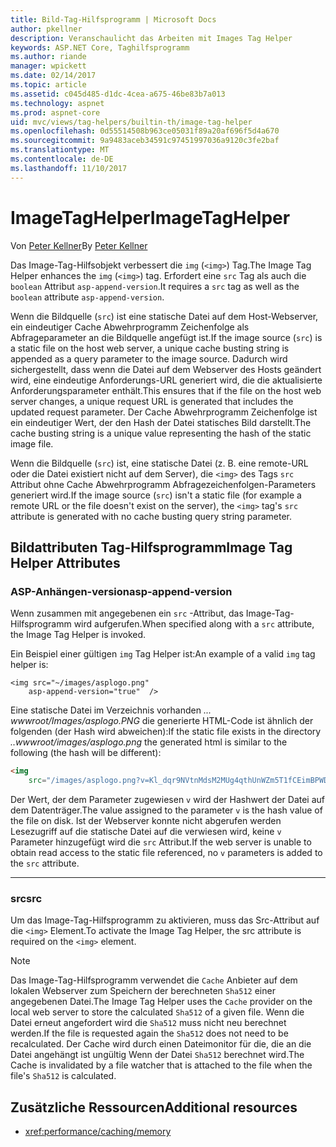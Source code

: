 ```yaml
---
title: Bild-Tag-Hilfsprogramm | Microsoft Docs
author: pkellner
description: Veranschaulicht das Arbeiten mit Images Tag Helper
keywords: ASP.NET Core, Taghilfsprogramm
ms.author: riande
manager: wpickett
ms.date: 02/14/2017
ms.topic: article
ms.assetid: c045d485-d1dc-4cea-a675-46be83b7a013
ms.technology: aspnet
ms.prod: aspnet-core
uid: mvc/views/tag-helpers/builtin-th/image-tag-helper
ms.openlocfilehash: 0d55514508b963ce05031f89a20af696f5d4a670
ms.sourcegitcommit: 9a9483aceb34591c97451997036a9120c3fe2baf
ms.translationtype: MT
ms.contentlocale: de-DE
ms.lasthandoff: 11/10/2017
---
```

# <a name="imagetaghelper"></a><span data-ttu-id="091df-104">ImageTagHelper</span><span class="sxs-lookup"><span data-stu-id="091df-104">ImageTagHelper</span></span>

<span data-ttu-id="091df-105">Von [Peter Kellner](http://peterkellner.net)</span><span class="sxs-lookup"><span data-stu-id="091df-105">By [Peter Kellner](http://peterkellner.net)</span></span> 

<span data-ttu-id="091df-106">Das Image-Tag-Hilfsobjekt verbessert die `img` (`<img>`) Tag.</span><span class="sxs-lookup"><span data-stu-id="091df-106">The Image Tag Helper enhances the `img` (`<img>`) tag.</span></span> <span data-ttu-id="091df-107">Erfordert eine `src` Tag als auch die `boolean` Attribut `asp-append-version`.</span><span class="sxs-lookup"><span data-stu-id="091df-107">It requires a `src` tag as well as the `boolean` attribute `asp-append-version`.</span></span>

<span data-ttu-id="091df-108">Wenn die Bildquelle (`src`) ist eine statische Datei auf dem Host-Webserver, ein eindeutiger Cache Abwehrprogramm Zeichenfolge als Abfrageparameter an die Bildquelle angefügt ist.</span><span class="sxs-lookup"><span data-stu-id="091df-108">If the image source (`src`) is a static file on the host web server, a unique cache busting string is appended as a query parameter to the image source.</span></span> <span data-ttu-id="091df-109">Dadurch wird sichergestellt, dass wenn die Datei auf dem Webserver des Hosts geändert wird, eine eindeutige Anforderungs-URL generiert wird, die die aktualisierte Anforderungsparameter enthält.</span><span class="sxs-lookup"><span data-stu-id="091df-109">This ensures that if the file on the host web server changes, a unique request URL is generated that includes the updated request parameter.</span></span> <span data-ttu-id="091df-110">Der Cache Abwehrprogramm Zeichenfolge ist ein eindeutiger Wert, der den Hash der Datei statisches Bild darstellt.</span><span class="sxs-lookup"><span data-stu-id="091df-110">The cache busting string is a unique value representing the hash of the static image file.</span></span>

<span data-ttu-id="091df-111">Wenn die Bildquelle (`src`) ist, eine statische Datei (z. B. eine remote-URL oder die Datei existiert nicht auf dem Server), die `<img>` des Tags `src` Attribut ohne Cache Abwehrprogramm Abfragezeichenfolgen-Parameters generiert wird.</span><span class="sxs-lookup"><span data-stu-id="091df-111">If the image source (`src`) isn't a static file (for example a remote URL or the file doesn't exist on the server), the `<img>` tag's `src` attribute is generated with no cache busting query string parameter.</span></span>

## <a name="image-tag-helper-attributes"></a><span data-ttu-id="091df-112">Bildattributen Tag-Hilfsprogramm</span><span class="sxs-lookup"><span data-stu-id="091df-112">Image Tag Helper Attributes</span></span>


### <a name="asp-append-version"></a><span data-ttu-id="091df-113">ASP-Anhängen-version</span><span class="sxs-lookup"><span data-stu-id="091df-113">asp-append-version</span></span>

<span data-ttu-id="091df-114">Wenn zusammen mit angegebenen ein `src` -Attribut, das Image-Tag-Hilfsprogramm wird aufgerufen.</span><span class="sxs-lookup"><span data-stu-id="091df-114">When specified along with a `src` attribute, the Image Tag Helper is invoked.</span></span>

<span data-ttu-id="091df-115">Ein Beispiel einer gültigen `img` Tag Helper ist:</span><span class="sxs-lookup"><span data-stu-id="091df-115">An example of a valid `img` tag helper is:</span></span>

```cshtml
<img src="~/images/asplogo.png" 
    asp-append-version="true"  />
```

<span data-ttu-id="091df-116">Eine statische Datei im Verzeichnis vorhanden *... wwwroot/Images/asplogo.PNG* die generierte HTML-Code ist ähnlich der folgenden (der Hash wird abweichen):</span><span class="sxs-lookup"><span data-stu-id="091df-116">If the static file exists in the directory *..wwwroot/images/asplogo.png* the generated html is similar to the following (the hash will be different):</span></span>

```html
<img 
    src="/images/asplogo.png?v=Kl_dqr9NVtnMdsM2MUg4qthUnWZm5T1fCEimBPWDNgM"/>
```

<span data-ttu-id="091df-117">Der Wert, der dem Parameter zugewiesen `v` wird der Hashwert der Datei auf dem Datenträger.</span><span class="sxs-lookup"><span data-stu-id="091df-117">The value assigned to the parameter `v` is the hash value of the file on disk.</span></span> <span data-ttu-id="091df-118">Ist der Webserver konnte nicht abgerufen werden Lesezugriff auf die statische Datei auf die verwiesen wird, keine `v` Parameter hinzugefügt wird die `src` Attribut.</span><span class="sxs-lookup"><span data-stu-id="091df-118">If the web server is unable to obtain read access to the static file referenced,  no `v` parameters is added to the `src` attribute.</span></span>

- - -

### <a name="src"></a><span data-ttu-id="091df-119">src</span><span class="sxs-lookup"><span data-stu-id="091df-119">src</span></span>

<span data-ttu-id="091df-120">Um das Image-Tag-Hilfsprogramm zu aktivieren, muss das Src-Attribut auf die `<img>` Element.</span><span class="sxs-lookup"><span data-stu-id="091df-120">To activate the Image Tag Helper, the src attribute is required on the `<img>` element.</span></span> 

> [!NOTE]
> <span data-ttu-id="091df-121">Das Image-Tag-Hilfsprogramm verwendet die `Cache` Anbieter auf dem lokalen Webserver zum Speichern der berechneten `Sha512` einer angegebenen Datei.</span><span class="sxs-lookup"><span data-stu-id="091df-121">The Image Tag Helper uses the `Cache` provider on the local web server to store the calculated `Sha512` of a given file.</span></span> <span data-ttu-id="091df-122">Wenn die Datei erneut angefordert wird die `Sha512` muss nicht neu berechnet werden.</span><span class="sxs-lookup"><span data-stu-id="091df-122">If the file is requested again the `Sha512` does not need to be recalculated.</span></span> <span data-ttu-id="091df-123">Der Cache wird durch einen Dateimonitor für die, die an die Datei angehängt ist ungültig Wenn der Datei `Sha512` berechnet wird.</span><span class="sxs-lookup"><span data-stu-id="091df-123">The Cache is invalidated by a file watcher that is attached to the file when the file's `Sha512` is calculated.</span></span>

## <a name="additional-resources"></a><span data-ttu-id="091df-124">Zusätzliche Ressourcen</span><span class="sxs-lookup"><span data-stu-id="091df-124">Additional resources</span></span>

* <xref:performance/caching/memory>
